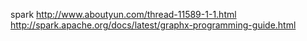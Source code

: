 spark http://www.aboutyun.com/thread-11589-1-1.html http://spark.apache.org/docs/latest/graphx-programming-guide.html